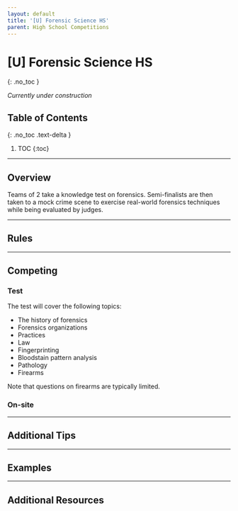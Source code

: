 ```yaml
---
layout: default
title: '[U] Forensic Science HS'
parent: High School Competitions
---
```


# [U] Forensic Science HS
{: .no_toc }

*Currently under construction*

## Table of Contents
{: .no_toc .text-delta }

1. TOC
{:toc}

---

## Overview

Teams of 2 take a knowledge test on forensics. Semi-finalists are then taken to a mock crime scene to exercise real-world forensics techniques while being evaluated by judges.

---

## Rules

---

## Competing

### Test

The test will cover the following topics:

- The history of forensics
- Forensics organizations
- Practices
- Law
- Fingerprinting
- Bloodstain pattern analysis
- Pathology
- Firearms

Note that questions on firearms are typically limited.

### On-site



---

## Additional Tips

---

## Examples

---

## Additional Resources
